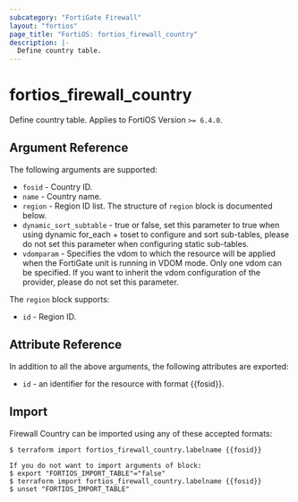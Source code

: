```yaml
---
subcategory: "FortiGate Firewall"
layout: "fortios"
page_title: "FortiOS: fortios_firewall_country"
description: |-
  Define country table.
---
```


# fortios_firewall_country
Define country table. Applies to FortiOS Version `>= 6.4.0`.

## Argument Reference

The following arguments are supported:

* `fosid` - Country ID.
* `name` - Country name.
* `region` - Region ID list. The structure of `region` block is documented below.
* `dynamic_sort_subtable` - true or false, set this parameter to true when using dynamic for_each + toset to configure and sort sub-tables, please do not set this parameter when configuring static sub-tables.
* `vdomparam` - Specifies the vdom to which the resource will be applied when the FortiGate unit is running in VDOM mode. Only one vdom can be specified. If you want to inherit the vdom configuration of the provider, please do not set this parameter.

The `region` block supports:

* `id` - Region ID.


## Attribute Reference

In addition to all the above arguments, the following attributes are exported:
* `id` - an identifier for the resource with format {{fosid}}.

## Import

Firewall Country can be imported using any of these accepted formats:
```
$ terraform import fortios_firewall_country.labelname {{fosid}}

If you do not want to import arguments of block:
$ export "FORTIOS_IMPORT_TABLE"="false"
$ terraform import fortios_firewall_country.labelname {{fosid}}
$ unset "FORTIOS_IMPORT_TABLE"
```
